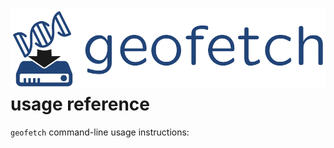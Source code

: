 # <img src="./img/geofetch_logo.svg" class="img-header">  usage reference

`geofetch` command-line usage instructions:



